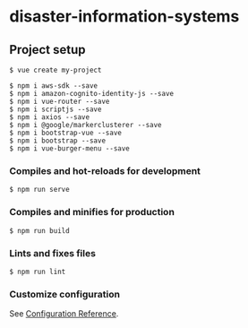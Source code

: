 # disaster-information-systems

## Project setup
```
$ vue create my-project
```
```
$ npm i aws-sdk --save
$ npm i amazon-cognito-identity-js --save
$ npm i vue-router --save
$ npm i scriptjs --save  
$ npm i axios --save
$ npm i @google/markerclusterer --save
$ npm i bootstrap-vue --save
$ npm i bootstrap --save
$ npm i vue-burger-menu --save
```
### Compiles and hot-reloads for development
```
$ npm run serve
```

### Compiles and minifies for production
```
$ npm run build
```

### Lints and fixes files
```
$ npm run lint
```

### Customize configuration
See [Configuration Reference](https://cli.vuejs.org/config/).
